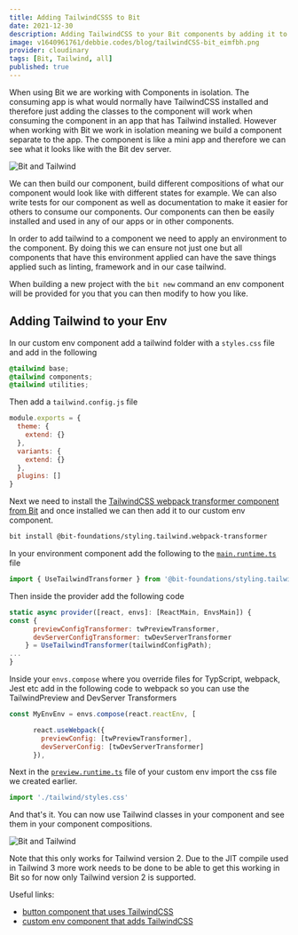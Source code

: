 ```yaml
---
title: Adding TailwindCSSS to Bit
date: 2021-12-30
description: Adding TailwindCSS to your Bit components by adding it to the env that is used by your components. This way the the component compositions will show the TailwindCSS classes.
image: v1640961761/debbie.codes/blog/tailwindCSS-bit_eimfbh.png
provider: cloudinary
tags: [Bit, Tailwind, all]
published: true
---
```


When using Bit we are working with Components in isolation. The consuming app is what would normally have TailwindCSS installed and therefore just adding the classes to the component will work when consuming the component in an app that has Tailwind installed. However when working with Bit we work in isolation meaning we build a component separate to the app. The component is like a mini app and therefore we can see what it looks like with the Bit dev server.

![Bit and Tailwind](https://res.cloudinary.com/debsobrien/image/upload/v1640961761/debbie.codes/blog/tailwindCSS-bit_eimfbh.png)

We can then build our component, build different compositions of what our component would look like with different states for example. We can also write tests for our component as well as documentation to make it easier for others to consume our components. Our components can then be easily installed and used in any of our apps or in other components.

In order to add tailwind to a component we need to apply an environment to the component. By doing this we can ensure not just one but all components that have this environment applied can have the save things applied such as linting, framework and in our case tailwind.

When building a new project with the `bit new` command an env component will be provided for you that you can then modify to how you like.

## Adding Tailwind to your Env

In our custom env component add a tailwind folder with a `styles.css` file and add in the following

```css
@tailwind base;
@tailwind components;
@tailwind utilities;
```

Then add a `tailwind.config.js` file

```jsx
module.exports = {
  theme: {
    extend: {}
  },
  variants: {
    extend: {}
  },
  plugins: []
}
```

Next we need to install the [TailwindCSS webpack transformer component from Bit](https://bit.dev/bit-foundations/styling/tailwind/webpack-transformer) and once installed we can then add it to our custom env component.

```bash
bit install @bit-foundations/styling.tailwind.webpack-transformer
```

In your environment component add the following to the [`main.runtime.ts`](https://bit.dev/learn-bit-react/base-ui/env/learn-bit-react/~code/learn-bit-react.main.runtime.ts) file

```jsx
import { UseTailwindTransformer } from '@bit-foundations/styling.tailwind.webpack-transformer'
```

Then inside the provider add the following code

```jsx
static async provider([react, envs]: [ReactMain, EnvsMain]) {
const {
      previewConfigTransformer: twPreviewTransformer,
      devServerConfigTransformer: twDevServerTransformer
    } = UseTailwindTransformer(tailwindConfigPath);
...
}
```

Inside your `envs.compose` where you override files for TypScript, webpack, Jest etc add in the following code to webpack so you can use the TailwindPreview and DevServer Transformers

```jsx
const MyEnvEnv = envs.compose(react.reactEnv, [

      react.useWebpack({
        previewConfig: [twPreviewTransformer],
        devServerConfig: [twDevServerTransformer]
      }),
```

Next in the [`preview.runtime.ts`](https://bit.dev/learn-bit-react/base-ui/env/learn-bit-react/~code/learn-bit-react.preview.runtime.ts) file of your custom env import the css file we created earlier.

```jsx
import './tailwind/styles.css'
```

And that's it. You can now use Tailwind classes in your component and see them in your component compositions.

![Bit and Tailwind](https://res.cloudinary.com/debsobrien/image/upload/v1640961761/debbie.codes/blog/tailwindCSS-bit_eimfbh.png)

Note that this only works for Tailwind version 2. Due to the JIT compile used in Tailwind 3 more work needs to be done to be able to get this working in Bit so for now only Tailwind version 2 is supported.

Useful links:

- [button component that uses TailwindCSS](https://bit.dev/learn-bit-react/base-ui/ui/button)
- [custom env component that adds TailwindCSS](https://bit.dev/learn-bit-react/base-ui/env/learn-bit-react)
